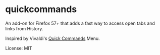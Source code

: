 # quickcommands

An add-on for Firefox 57+ that adds a fast way to access open tabs and links from History.

Inspired by Vivaldi's [Quick Commands](https://help.vivaldi.com/article/quick-commands/) Menu.

License: MIT
